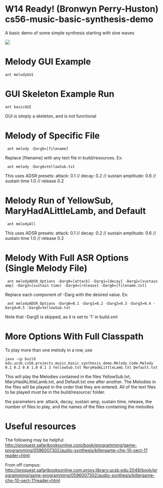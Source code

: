 W14 Ready! (Bronwyn Perry-Huston)
cs56-music-basic-synthesis-demo
===============================

A basic demo of some simple synthesis starting with sine waves

![](http://i.imgur.com/xk4Nk1c.png)

# Melody GUI Example
	ant melodyGUI

# GUI Skeleton Example Run
	ant basicGUI
		
GUI is simply a skeleton, and is not functional

# Melody of Specific File	
	 ant melody -Darg6=[filename]

Replace [filename] with any text file in build/resources. Ex:

	 ant melody -Darg6=YellowSub.txt

This uses ADSR presets: attack: 0.1 // decay: 0.2 // sustain amplitude: 0.6 // sustain time 1.0 // release 0.2

# Melody Run of YellowSub, MaryHadALittleLamb, and Default
	 ant melodyAll

This uses ADSR presets: attack: 0.1 // decay: 0.2 // sustain amplitude: 0.6 // sustain time 1.0 // release 0.2

# Melody With Full ASR Options (Single Melody File)
	 ant melodyADSR_Options -Darg0=[attack] -Darg1=[decay] -Darg2=[sustain amp] -Darg3=[sustain time] -Darg4=[release] -Darg6=[filename.txt]
	
Replace each component of -Darg with the desired value. Ex:

	 ant melodyADSR_Options -Darg0=0.1 -Darg1=0.2 -Darg2=0.3 -Darg3=0.4 -Darg4=0.5 -Darg6=YellowSub.txt

Note that -Darg5 is skipped, as it is set to '1' in build.xml

# More Options With Full Classpath
To play more than one melody in a row, use 

	java -cp build edu.ucsb.cs56.projects.music.basic_synthesis_demo.Melody_Code.Melody 0.1 0.2 0.6 1.0 0.1 3 YellowSub.txt MaryHadALittleLamb.txt Default.txt 

This will play the Melodies contained in the files YellowSub.txt, MaryHadALittleLamb.txt, and Default.txt one after another. 
The Melodies in the files will be played in the order that they are entered. All of the text files to be played must be in the build/resource/ folder.

the parameters are: attack, decay, sustain amp, sustain time, release, the number of files to play, and the names of the files containing the melodies


# Useful resources
The following may be helpful:
	http://proquest.safaribooksonline.com/book/programming/game-programming/0596007302/audio-synthesis/killergame-chp-10-sect-1?reader=html

From off campus:
	http://proquest.safaribooksonline.com.proxy.library.ucsb.edu:2048/book/programming/game-programming/0596007302/audio-synthesis/killergame-chp-10-sect-1?reader=html
